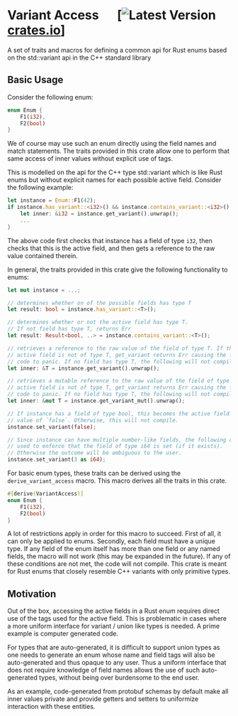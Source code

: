 # Variant Access &emsp; [![Latest Version] [crates.io]]

[Latest Version]: https://img.shields.io/crates/v/variant_access.svg
[crates.io]: https://crates.io/crates/variant_access
A set of traits and macros for defining a common api for Rust enums based on the std::variant api in the C++ standard library

## Basic Usage

Consider the following enum:
``` rust
enum Enum {
    F1(i32),
    F2(bool)
} 
```
We of course may use such an enum directly using the field names and match statements.
The traits provided in this crate allow one to perform that same access of inner values without
explicit use of tags. 

This is modelled on the api for the C++ type std::variant which is like Rust enums but without explicit
names for each possible active field. Consider the following example:
``` rust
let instance = Enum::F1(42);
if instance.has_variant::<i32>() && instance.contains_variant::<i32>().unwrap() {
    let inner: &i32 = instance.get_variant().unwrap();
    ...
}
```
The above code first checks that instance has a field of type `i32`, then checks that this is the active field,
and then gets a reference to the raw value contained therein.

In general, the traits provided in this crate give the following functionality to enums:
``` rust
let mut instance = ...;

// determines whether on of the possible fields has type T
let result: bool = instance.has_variant::<T>();

// determines whether or not the active field has type T.
// If not field has type T, returns Err
let result: Result<bool, ..> = instance.contains_variant::<T>();

// retrieves a reference to the raw value of the field of type T. If the
// active field is not of type T, get_variant returns Err causing the following
// code to panic. If no field has type T, the following will not compile.
let inner: &T = instance.get_variant().unwrap();

// retrieves a mutable reference to the raw value of the field of type T. If the
// active field is not of type T, get_variant returns Err causing the following
// code to panic. If no field has type T, the following will not compile.
let inner: &mut T = instance.get_variant_mut().unwrap();   

// If instance has a field of type bool, this becomes the active field with
// value of `false`. Otherwise, this will not compile.
instance.set_variant(false);

// Since instance can have multiple number-like fields, the following can be
// used to enforce that the field of type i64 is set (if it exists).
// Otherwise the outcome will be ambiguous to the user.
instance.set_variant(3 as i64);
```
For basic enum types, these traits can be derived using the `derive_variant_access` macro. This macro
derives all the traits in this crate. 
``` rust
#[derive(VariantAccess)]
enum Enum {
    F1(i32),
    F2(bool)
}
``` 
A lot of restrictions apply in order for this macro to succeed. First of all, it can only be applied to enums.
Secondly, each field must have a unique type. If any field of the enum itself has more than one field or any 
named fields, the macro will not work (this may be expanded in the future). If any of these conditions are not met,
the code will not compile. This crate is meant for Rust enums that closely resemble C++ variants with only primitive
types.
## Motivation

Out of the box, accessing the active fields in a Rust enum requires direct use of the tags used for the active field.
This is problematic in cases where a more uniform interface for variant / union like types is needed. A prime example is
computer generated code.

For types that are auto-generated, it is difficult to support union types as one needs to generate an enum whose name
and field tags will also be auto-generated and thus opaque to any user. Thus a uniform interface that does not require
knowledge of field names allows the use of such auto-generated types, without being over burdensome to the end user.

As an example, code-generated from protobuf schemas by default make all 
inner values private and provide getters and setters to uniformize interaction with these entities. 